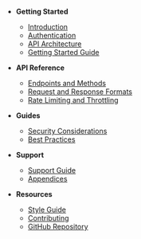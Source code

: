 - **Getting Started**
  - [Introduction](getting-started/introduction.md)
  - [Authentication](getting-started/authentication.md)
  - [API Architecture](getting-started/architecture.md)
  - [Getting Started Guide](getting-started/getting-started.md)

- **API Reference**
  - [Endpoints and Methods](api-reference/endpoints.md)
  - [Request and Response Formats](api-reference/formats.md)
  - [Rate Limiting and Throttling](api-reference/rate-limiting.md)

- **Guides**
  - [Security Considerations](guides/security.md)
  - [Best Practices](guides/best-practices.md)

- **Support**
  - [Support Guide](support/support.md)
  - [Appendices](support/appendices.md)

- **Resources**
  - [Style Guide](style-guide.md)
  - [Contributing](.github/CONTRIBUTING.md)
  - [GitHub Repository](https://github.com/OluwaTossin/PaySecure-API-Documentation)
